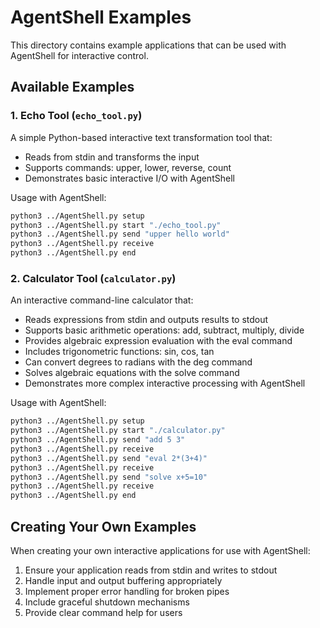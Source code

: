 # AgentShell Examples

This directory contains example applications that can be used with AgentShell for interactive control.

## Available Examples

### 1. Echo Tool (`echo_tool.py`)

A simple Python-based interactive text transformation tool that:

- Reads from stdin and transforms the input
- Supports commands: upper, lower, reverse, count
- Demonstrates basic interactive I/O with AgentShell

Usage with AgentShell:

```bash
python3 ../AgentShell.py setup
python3 ../AgentShell.py start "./echo_tool.py"
python3 ../AgentShell.py send "upper hello world"
python3 ../AgentShell.py receive
python3 ../AgentShell.py end
```

### 2. Calculator Tool (`calculator.py`)

An interactive command-line calculator that:

- Reads expressions from stdin and outputs results to stdout
- Supports basic arithmetic operations: add, subtract, multiply, divide
- Provides algebraic expression evaluation with the eval command
- Includes trigonometric functions: sin, cos, tan
- Can convert degrees to radians with the deg command
- Solves algebraic equations with the solve command
- Demonstrates more complex interactive processing with AgentShell

Usage with AgentShell:

```bash
python3 ../AgentShell.py setup
python3 ../AgentShell.py start "./calculator.py"
python3 ../AgentShell.py send "add 5 3"
python3 ../AgentShell.py receive
python3 ../AgentShell.py send "eval 2*(3+4)"
python3 ../AgentShell.py receive
python3 ../AgentShell.py send "solve x+5=10"
python3 ../AgentShell.py receive
python3 ../AgentShell.py end
```

## Creating Your Own Examples

When creating your own interactive applications for use with AgentShell:

1. Ensure your application reads from stdin and writes to stdout
2. Handle input and output buffering appropriately
3. Implement proper error handling for broken pipes
4. Include graceful shutdown mechanisms
5. Provide clear command help for users
